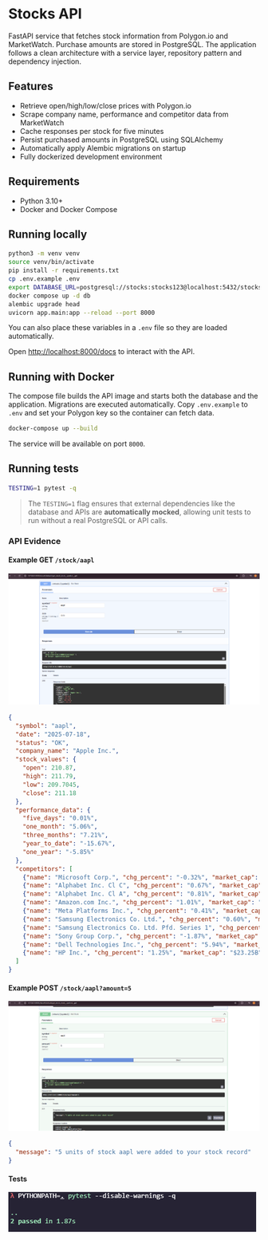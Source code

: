# Stocks API

FastAPI service that fetches stock information from Polygon.io and MarketWatch. Purchase amounts are stored in PostgreSQL. The application follows a clean architecture with a service layer, repository pattern and dependency injection.

## Features

- Retrieve open/high/low/close prices with Polygon.io
- Scrape company name, performance and competitor data from MarketWatch
- Cache responses per stock for five minutes
- Persist purchased amounts in PostgreSQL using SQLAlchemy
- Automatically apply Alembic migrations on startup
- Fully dockerized development environment

## Requirements

- Python 3.10+
- Docker and Docker Compose

## Running locally

```bash
python3 -m venv venv
source venv/bin/activate
pip install -r requirements.txt
cp .env.example .env 
export DATABASE_URL=postgresql://stocks:stocks123@localhost:5432/stocksdb
docker compose up -d db
alembic upgrade head
uvicorn app.main:app --reload --port 8000
```

You can also place these variables in a `.env` file so they are loaded automatically.

Open [http://localhost:8000/docs](http://localhost:8000/docs) to interact with the API.

## Running with Docker

The compose file builds the API image and starts both the database and the application. Migrations are executed automatically. Copy `.env.example` to `.env` and set your Polygon key so the container can fetch data.

```bash
docker-compose up --build
```

The service will be available on port `8000`.

## Running tests

```bash
TESTING=1 pytest -q
```

> The `TESTING=1` flag ensures that external dependencies like the database and APIs are **automatically mocked**, allowing unit tests to run without a real PostgreSQL or API calls.

### API Evidence

#### Example GET `/stock/aapl`
![Stock Info](assets/image.png)

```json
{
  "symbol": "aapl",
  "date": "2025-07-18",
  "status": "OK",
  "company_name": "Apple Inc.",
  "stock_values": {
    "open": 210.87,
    "high": 211.79,
    "low": 209.7045,
    "close": 211.18
  },
  "performance_data": {
    "five_days": "0.01%",
    "one_month": "5.06%",
    "three_months": "7.21%",
    "year_to_date": "-15.67%",
    "one_year": "-5.85%"
  },
  "competitors": [
    {"name": "Microsoft Corp.", "chg_percent": "-0.32%", "market_cap": "$3.8T"},
    {"name": "Alphabet Inc. Cl C", "chg_percent": "0.67%", "market_cap": "$2.23T"},
    {"name": "Alphabet Inc. Cl A", "chg_percent": "0.81%", "market_cap": "$2.23T"},
    {"name": "Amazon.com Inc.", "chg_percent": "1.01%", "market_cap": "$2.38T"},
    {"name": "Meta Platforms Inc.", "chg_percent": "0.41%", "market_cap": "$1.76T"},
    {"name": "Samsung Electronics Co. Ltd.", "chg_percent": "0.60%", "market_cap": "₩440.01T"},
    {"name": "Samsung Electronics Co. Ltd. Pfd. Series 1", "chg_percent": "-0.36%", "market_cap": "₩440.01T"},
    {"name": "Sony Group Corp.", "chg_percent": "-1.87%", "market_cap": "¥21.78T"},
    {"name": "Dell Technologies Inc.", "chg_percent": "5.94%", "market_cap": "$84.1B"},
    {"name": "HP Inc.", "chg_percent": "1.25%", "market_cap": "$23.25B"}
  ]
}
```

#### Example POST `/stock/aapl?amount=5`
![Stock Added](assets/image-1.png)

```json
{
  "message": "5 units of stock aapl were added to your stock record"
}
```

#### Tests
![alt text](assets/image-2.png)
